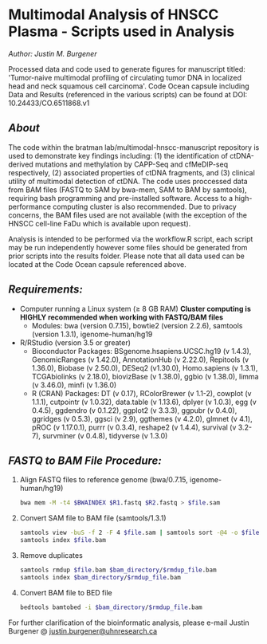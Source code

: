 # Multimodal Analysis of HNSCC Plasma - Scripts used in Analysis
*Author: Justin M. Burgener*

Processed data and code used to generate figures for manuscript titled: 'Tumor-naive multimodal profiling of circulating tumor DNA in localized head and neck squamous cell carcinoma'. Code Ocean capsule including Data and Results (referenced in the various scripts) can be found at DOI: 10.24433/CO.6511868.v1

## *About*

The code within the bratman lab/multimodal-hnscc-manuscript repository is used to demonstrate key findings including: (1) the identification of ctDNA-derived mutations and methylation by CAPP-Seq and cfMeDIP-seq respectively, (2) associated properties of ctDNA fragments, and (3) clinical utility of multimodal detection of ctDNA. The code uses proccessed data from BAM files (FASTQ to SAM by bwa-mem, SAM to BAM by samtools), requiring bash programming and pre-installed software. Access to a high-performance computing cluster is also recommended. Due to privacy concerns, the BAM files used are not available (with the exception of the HNSCC cell-line FaDu which is available upon request).

Analysis is intended to be performed via the workflow.R script, each script may be run independently however some files should be generated from prior scripts into the results folder. Please note that all data used can be located at the Code Ocean capsule referenced above.

## *Requirements:*
  * Computer running a Linux system (≥ 8 GB RAM) **Cluster computing is HIGHLY recommended when working with FASTQ/BAM files**
    * Modules: bwa (version 0.7.15), bowtie2 (version 2.2.6), samtools (version 1.3.1), igenome-human/hg19
  * R/RStudio (version 3.5 or greater)
    * Bioconductor Packages: BSgenome.hsapiens.UCSC.hg19 (v 1.4.3), GenomicRanges (v 1.42.0), AnnotationHub (v 2.22.0), Repitools (v 1.36.0), Biobase (v 2.50.0), DESeq2 (v1.30.0), Homo.sapiens (v 1.3.1), TCGAbiolinks (v 2.18.0), biovizBase (v 1.38.0), ggbio (v 1.38.0), limma (v 3.46.0), minfi (v 1.36.0)
    * R (CRAN) Packages: DT (v 0.17), RColorBrewer (v 1.1-2), cowplot (v 1.1.1), cutpointr (v 1.0.32), data.table (v 1.13.6), dplyer (v 1.0.3), egg (v 0.4.5), ggdendro (v 0.1.22), ggplot2 (v 3.3.3), ggpubr (v 0.4.0), ggridges (v 0.5.3), ggsci (v 2.9), ggthemes (v 4.2.0), glmnet (v 4.1), pROC (v 1.17.0.1), purrr (v 0.3.4), reshape2 (v 1.4.4), survival (v 3.2-7), survminer (v 0.4.8), tidyverse (v 1.3.0)
    
## *FASTQ to BAM File Procedure:*

  1. Align FASTQ files to reference genome (bwa/0.7.15, igenome-human/hg19)
     ```bash
     bwa mem -M -t4 $BWAINDEX $R1.fastq $R2.fastq > $file.sam
     ```
  2. Convert SAM file to BAM file (samtools/1.3.1)
     ```bash 
     samtools view -buS -f 2 -F 4 $file.sam | samtools sort -@4 -o $file.bam
     samtools index $file.bam
     ```
  3. Remove duplicates
     ```bash
     samtools rmdup $file.bam $bam_directory/$rmdup_file.bam
     samtools index $bam_directory/$rmdup_file.bam
     ```
  4. Convert BAM file to BED file
     ```bash
     bedtools bamtobed -i $bam_directory/$rmdup_file.bam
     ```
     
For further clarification of the bioinformatic analysis, please e-mail Justin Burgener @ justin.burgener@uhnresearch.ca
